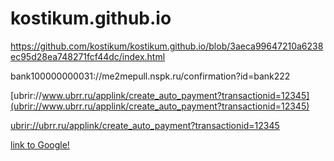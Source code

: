 # kostikum.github.io

https://github.com/kostikum/kostikum.github.io/blob/3aeca99647210a6238ec95d28ea748271fcf44dc/index.html

bank100000000031://me2mepull.nspk.ru/confirmation?id=bank222

[ubrir://www.ubrr.ru/applink/create_auto_payment?transactionid=12345](ubrir://www.ubrr.ru/applink/create_auto_payment?transactionid=12345)

[ubrir://ubrr.ru/applink/create_auto_payment?transactionid=12345](ubrir://ubrr.ru/applink/create_auto_payment?transactionid=12345)

[link to Google!](http://google.com)
